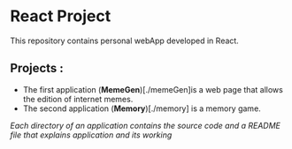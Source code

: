 # React Project 

This repository contains personal webApp developed in React.

## Projects : 

- The first application (**MemeGen**)[./memeGen]is a web page that allows the edition of internet memes.
- The second application (**Memory**)[./memory] is a memory game.

*Each directory of an application contains the source code and a README file that explains application and its working*